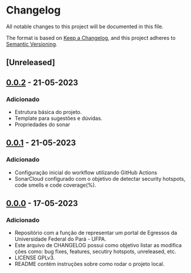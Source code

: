 # Changelog

All notable changes to this project will be documented in this file.

The format is based on [Keep a Changelog](https://keepachangelog.com/en/1.0.0/),
and this project adheres to [Semantic Versioning](https://semver.org/spec/v2.0.0.html).

## [Unreleased]


## [0.0.2] - 21-05-2023

### Adicionado
  
- Estrutura básica do projeto.
- Template para sugestões e dúvidas.
- Propriedades do sonar


## [0.0.1] - 21-05-2023

### Adicionado
  
- Configuração inicial do workflow utilizando GitHub Actions
- SonarCloud configurado com o objetivo de detectar security
  hotspots, code smells e code coverage(%).


## [0.0.0] - 17-05-2023

### Adicionado
  
- Repositório com a função de representar um portal de Egressos da
  Universidade Federal do Pará - UFPA.
- Este arquivo de CHANGELOG possui como objetivo listar as modifica
  ções como: bug fixes, features, secutiry hotspots, unreleased, etc.
- LICENSE GPLv3.
- README contém instruções sobre como rodar o projeto local.

[0.0.2]: https://github.com/LabEsUFPA/meuEgresso/commit/e4eb5aeb16c9bd180b79c4aa97f3104a36e1b725
[0.0.1]: https://github.com/LabEsUFPA/meuEgresso/commit/c950afb73d2503b66590255c6a9d040bafe07b1e
[0.0.0]: https://github.com/LabEsUFPA/meuEgresso/commit/c950afb73d2503b66590255c6a9d040bafe07b1e
